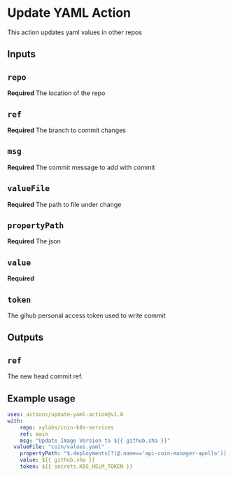 # Update YAML Action

This action updates yaml values in other repos

## Inputs

## `repo`
**Required** The location of the repo

## `ref`
**Required** The branch to commit changes

## `msg`
**Required** The commit message to add with commit

## `valueFile`
**Required** The path to file under change

## `propertyPath`
**Required** The json

## `value`
**Required** 

## `token`
The gihub personal access token used to write commit

## Outputs

## `ref`

The new head commit ref.

## Example usage

```yaml
uses: actions/update-yaml-action@v1.0
with:
	repo: xylabs/coin-k8s-services
	ref: main
	msg: "Update Image Version to ${{ github.sha }}"
  valueFile: "coin/values.yaml"
	propertyPath: "$.deployments[?(@.name=='api-coin-manager-apollo')].image.tag"
	value: ${{ github.sha }}
	token: ${{ secrets.K8S_HELM_TOKEN }}
```